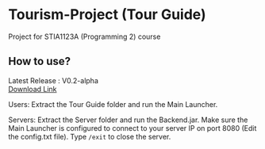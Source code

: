 # Tourism-Project (Tour Guide)
Project for STIA1123A (Programming 2) course

## How to use?

Latest Release : V0.2-alpha  
[Download Link](https://github.com/dfx81/Tourism-Project/releases)

Users: Extract the Tour Guide folder and run
the Main Launcher.  
  
Servers: Extract the Server folder and run
the Backend.jar. Make sure the Main Launcher
is configured to connect to your server IP on
port 8080 (Edit the config.txt file). Type `/exit`
to close the server.
